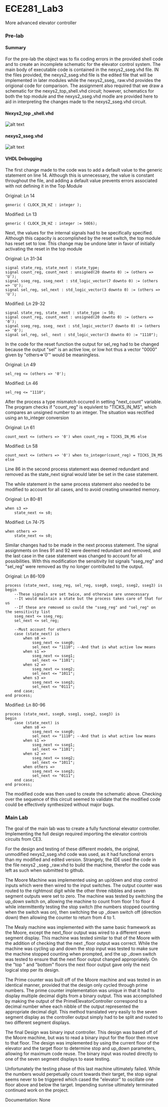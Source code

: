 ECE281_Lab3
===========

More advanced elevator controller

### Pre-lab

#### Summary

For the pre-lab the object was to fix coding errors in the provided shell code and to create an incomplete schematic for
the elevator control system. The main body of executable code is contained in the nexys2_sseg.vhd file. IN the files 
provided, the nexys2_sseg.vhd file is the edited file that will be implemented in later modules while the nexys2_sseg_
raw.vhd provides the origional code for comparison. The assignment also required that we draw a schematic for the 
nexys2_top_shell.vhd circuit; however, schematics for both the top module and the nexys2_sseg.vhd modle are provided 
here to aid in interpreting the changes made to the nexys2_sseg.vhd circuit.

#### Nexys2_top _shell.vhd
![alt text](https://raw.githubusercontent.com/IanGoodbody/ECE281_Lab3/master/Nexys2_top_schematic.jpg "Top Module")

#### nexys2_sseg.vhd
![alt text](https://raw.githubusercontent.com/IanGoodbody/ECE281_Lab3/master/nexys2_sseg_schematic.jpg "sseg Module")

#### VHDL Debugging

The first change made to the code was to add a default value to the generic statement on line 14. Although this is
unnecessary, the value is constant throughout the file, and adding a default value prevents errors associated with not
defining it in the Top Module

Original: Ln 14

  	generic ( CLOCK_IN_HZ : integer );
  
Modified: Ln 13

  	generic ( CLOCK_IN_HZ : integer := 50E6);
  
Next, the values for the internal signals had to be specifically specified. Although this capacity is accomplished by 
the reset switch, the top module has reset set to low. This change may be undone later in favor of initially activating
the reset in the top module

Original: Ln 31-34

  	signal state_reg, state_next : state_type;
	signal count_reg, count_next : unsigned(20 downto 0) := (others => 'U');
	signal sseg_reg, sseg_next : std_logic_vector(7 downto 0) := (others => 'U');
	signal sel_reg, sel_next : std_logic_vector(3 downto 0) := (others => 'U');
	
Modified: Ln 29-32
    
  	signal state_reg, state_ next : state_type := S0;
	signal count_reg, count_next : unsigned(20 downto 0) := (others => '0');
	signal sseg_reg, sseg_ next : std_logic_vector(7 downto 0) := (others => '0');
	signal sel_reg, sel_ next : std_logic_vector(3 downto 0) := "1110");
	
In the code for the reset function the output for sel_reg had to be changed because the output "sel" is an active low, 
or low hot thus a vector "0000" given by "others=>'0'" would be meaningless.

Original: Ln 49

  	sel_reg <= (others => '0');

Modified: Ln 46

  	sel_reg <= "1110";
  	
After the process a type mismatch occured in setting "next_count" variable. The program checks if "count_reg" is 
equivlent to "TICKS_IN_MS", which compares an unsigned number to an integer. The situation was rectified using an 
to_integer conversion

Original: Ln 61

	count_next <= (others => '0') when count_reg = TICKS_IN_MS else
	
Modified: Ln 58

	count_next <= (others => '0') when to_integer(count_reg) = TICKS_IN_MS else

Line 86 in the second process statement was deemed redundant and removed as the state_next signal would later be set in
the case statement.

The while statement in the same process statement also needed to be modified to account for all cases, and to avoid 
creating unwanted memory.

Original: Ln 80-81

	when s3 =>
		state_next <= s0;

Modified: Ln 74-75

	when others =>
		state_next <= s0;
		
Similar changes had to be made in the next process statement. The signal assignments on lines 91 and 92 were deemed 
redundant and removed, and the last case in the case statement was changed to account for all possibilities. With this 
modification the sensitivity list signals "sseg_reg" and "sel_reg" were removed as thy no longer contributed to the 
output.

Original: Ln 86-109

	process (state_next, sseg_reg, sel_reg, sseg0, sseg1, sseg2, sseg3) is
	begin
		--These signals are set twice, and otherwise are unnecessary
		--It would maintain a state but the process takes care of that for us
		--If these are removed so could the "sseg_reg" and "sel_reg" on the sensitivity list
		sseg_next <= sseg_reg;
		sel_next <= sel_reg;
		
		--Must account for others
		case (state_next) is
			when s0 =>
				sseg_next <= sseg0;
				sel_next <= "1110"; --And that is what active low means
			when s1 =>
				sseg_next <= sseg1;
				sel_next <= "1101";
			when s2 =>
				sseg_next <= sseg2;
				sel_next <= "1011";
			when s3 =>
				sseg_next <= sseg3;
				sel_next <= "0111";
		end case;
	end process;

Modified: Ln 80-96

	process (state_next, sseg0, sseg1, sseg2, sseg3) is
	begin
		case (state_next) is
			when s0 =>
				sseg_next <= sseg0;
				sel_next <= "1110"; --And that is what active low means
			when s1 =>
				sseg_next <= sseg1;
				sel_next <= "1101";
			when s2 =>
				sseg_next <= sseg2;
				sel_next <= "1011";
			when others =>
				sseg_next <= sseg3;
				sel_next <= "0111";
		end case;
	end process;


The modified code was then used to create the schematic above. Checking over the sequence of this circuit seemed to 
validate that the modified code could be effectively synthesized without major bugs.

### Main Lab

The goal of the main lab was to create a fully functional elevator controller. Implementing the full design required importing the elevator controls circuits from CE3.

For the design and testing of these different models, the original, unmodified nexys2_sseg.vhd code was used, as it had functional errors than my modified and edited version. Strangely, the IDE used the code in the file nexys2 _sseg _raw.vhd to build the machine, therefor the code was left as such when submitted to github.

The Moore Machine was implemented using an up/down and stop control inputs which were then wired to the input switches. The output counter was routed to the rightmost digit while the other three nibbles and seven segment outputs were set to zero. The machine was tested by switching the up_down switch on, allowing the machine to count from floor 1 to floor 4 while intermittently testing the stop switch (the numbers stopped counting when the switch was on), then switching the up _down switch off (direction down) then allowing the counter to return from 4 to 1.

The Mealy machine was implemented with the same basic framework as the Moore, except the next_floor output was wired to a different seven segment display. This machine was tested similar to that of the Moore with the addition of checking that the next _floor output was correct. While the machine was cycling up and down the stop input was tested to make sure the machine stopped counting when prompted, and the up _down switch was tested to ensure that the next floor output changed appropriately. On the "top " and "bottom" floors the next floor output gave only the next logical step per its design.

The Prime counter was built off of the Moore machine and was tested in an identical manner, provided that the design only cycled through prime numbers. The prime counter implementation was unique in that it had to display multiple decimal digits from a binary output. This was accomplished by making the output of the PrimeElevatorController correspond to a decimal number whee each nibble of the output represented the appropriate decimal digit. This method translated very easily to the seven segment display as the controller output simply had to be split and routed to two different segment displays.

The final Design was binary input controller. This design was based off of the Moore machine, but was to read a binary input for the floor then move to that floor. The design was implemented by using the current floor of the elevator and the target floor to determine stop and up_down parameters, allowing for maximum code reuse. The binary input was routed directly to one of the seven segment displays to ease testing.

Unfortunately the testing phase of this last machine ultimately failed. While the numbers would perpetually count towards their target, the stop signal seems never to be triggered which cased the "elevator" to oscillate one floor above and below the target. Impending sunrise ultimately terminated continued work on the project.

Documentation: None
